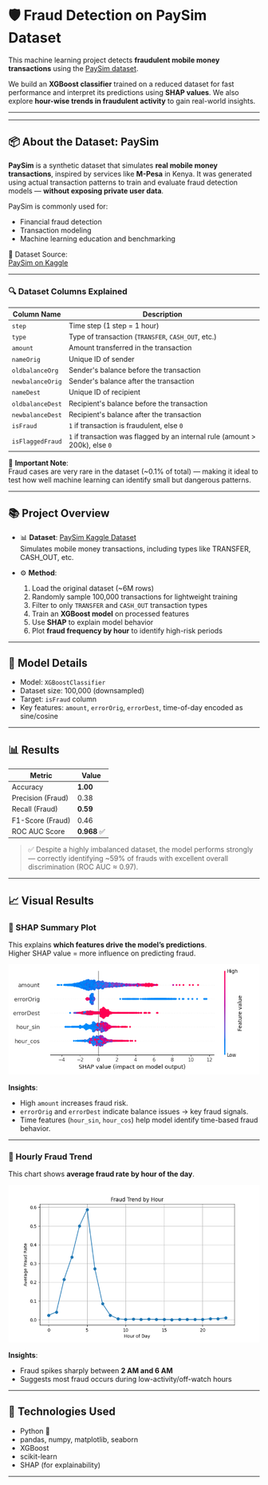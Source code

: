 # 🛡️ Fraud Detection on PaySim Dataset

This machine learning project detects **fraudulent mobile money transactions** using the [PaySim dataset](https://www.kaggle.com/datasets/ealaxi/paysim1). 

We build an **XGBoost classifier** trained on a reduced dataset for fast performance and interpret its predictions using **SHAP values**. We also explore **hour-wise trends in fraudulent activity** to gain real-world insights.

---

---

## 📦 About the Dataset: PaySim

**PaySim** is a synthetic dataset that simulates **real mobile money transactions**, inspired by services like **M-Pesa** in Kenya. It was generated using actual transaction patterns to train and evaluate fraud detection models — **without exposing private user data**.

PaySim is commonly used for:
- Financial fraud detection
- Transaction modeling
- Machine learning education and benchmarking

📄 Dataset Source:  
[PaySim on Kaggle](https://www.kaggle.com/datasets/ealaxi/paysim1)

---

### 🔍 Dataset Columns Explained

| Column Name       | Description |
|-------------------|-------------|
| `step`            | Time step (1 step = 1 hour) |
| `type`            | Type of transaction (`TRANSFER`, `CASH_OUT`, etc.) |
| `amount`          | Amount transferred in the transaction |
| `nameOrig`        | Unique ID of sender |
| `oldbalanceOrg`   | Sender's balance before the transaction |
| `newbalanceOrig`  | Sender's balance after the transaction |
| `nameDest`        | Unique ID of recipient |
| `oldbalanceDest`  | Recipient's balance before the transaction |
| `newbalanceDest`  | Recipient's balance after the transaction |
| `isFraud`         | `1` if transaction is fraudulent, else `0` |
| `isFlaggedFraud`  | `1` if transaction was flagged by an internal rule (amount > 200k), else `0` |

🧠 **Important Note**:  
Fraud cases are very rare in the dataset (~0.1% of total) — making it ideal to test how well machine learning can identify small but dangerous patterns.

---


## 📚 Project Overview

- 📊 **Dataset**: [PaySim Kaggle Dataset](https://www.kaggle.com/datasets/ealaxi/paysim1)  
  Simulates mobile money transactions, including types like TRANSFER, CASH_OUT, etc.

- ⚙️ **Method**:
  1. Load the original dataset (~6M rows)
  2. Randomly sample 100,000 transactions for lightweight training
  3. Filter to only `TRANSFER` and `CASH_OUT` transaction types
  4. Train an **XGBoost model** on processed features
  5. Use **SHAP** to explain model behavior
  6. Plot **fraud frequency by hour** to identify high-risk periods

---

## 🧠 Model Details

- Model: `XGBoostClassifier`
- Dataset size: 100,000 (downsampled)
- Target: `isFraud` column
- Key features: `amount`, `errorOrig`, `errorDest`, time-of-day encoded as sine/cosine

---

## 📊 Results

| Metric               | Value      |
|----------------------|------------|
| Accuracy             | **1.00**   |
| Precision (Fraud)    | 0.38       |
| Recall (Fraud)       | **0.59**   |
| F1-Score (Fraud)     | 0.46       |
| ROC AUC Score        | **0.968** ✅ |

> ✅ Despite a highly imbalanced dataset, the model performs strongly — correctly identifying ~59% of frauds with excellent overall discrimination (ROC AUC ≈ 0.97).

---

## 📈 Visual Results

### 🔹 SHAP Summary Plot

This explains **which features drive the model’s predictions**.  
Higher SHAP value = more influence on predicting fraud.

![SHAP Summary](outputs/shap_summary.png)

**Insights**:
- High `amount` increases fraud risk.
- `errorOrig` and `errorDest` indicate balance issues → key fraud signals.
- Time features (`hour_sin`, `hour_cos`) help model identify time-based fraud behavior.

---

### 🔹 Hourly Fraud Trend

This chart shows **average fraud rate by hour of the day**.

![Fraud Hourly Trend](outputs/hourly_fraud_trend.png)

**Insights**:
- Fraud spikes sharply between **2 AM and 6 AM**
- Suggests most fraud occurs during low-activity/off-watch hours

---

## 🧪 Technologies Used

- Python 🐍
- pandas, numpy, matplotlib, seaborn
- XGBoost
- scikit-learn
- SHAP (for explainability)

---
